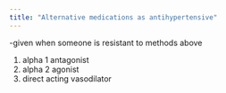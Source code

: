 ```yaml
---
title: "Alternative medications as antihypertensive"
---
```

-given when someone is resistant to methods above 
1) alpha 1 antagonist
2) alpha 2 agonist
3) direct acting vasodilator

